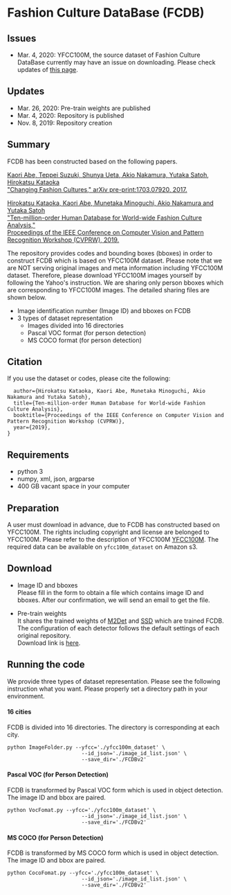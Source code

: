 # Fashion Culture DataBase (FCDB)
## Issues
* Mar. 4, 2020: YFCC100M, the source dataset of Fashion Culture DataBase currently may have an issue on downloading.
Please check updates of [this page][3].

## Updates
* Mar. 26, 2020: Pre-train weights are published
* Mar. 4, 2020: Repository is published
* Nov. 8, 2019: Repository creation

## Summary
FCDB has been constructed based on the following papers.

[Kaori Abe, Teppei Suzuki, Shunya Ueta, Akio Nakamura, Yutaka Satoh, Hirokatsu Kataoka  
"Changing Fashion Cultures," arXiv pre-print:1703.07920, 2017.][1]

[Hirokatsu Kataoka, Kaori Abe, Munetaka Minoguchi, Akio Nakamura and Yutaka Satoh  
"Ten-million-order Human Database for World-wide Fashion Culture Analysis,"  
Proceedings of the IEEE Conference on Computer Vision and Pattern Recognition Workshop (CVPRW), 2019.][2]  

The repository provides codes and bounding boxes (bboxes) in order to construct FCDB which is based on YFCC100M dataset. Please note that we are NOT serving original images and meta information including YFCC100M dataset. Therefore, please download YFCC100M images yourself by following the Yahoo's instruction. We are sharing only person bboxes which are corresponding to YFCC100M images. The detailed sharing files are shown below.
* Image identification number (Image ID) and bboxes on FCDB
* 3 types of dataset representation
  * Images divided into 16 directories
  * Pascal VOC format (for person detection)
  * MS COCO format (for person detection)

## Citation
If you use the dataset or codes, please cite the following:

```@inproceedings{KataokaCVPRW2019_FCDB,
  author={Hirokatsu Kataoka, Kaori Abe, Munetaka Minoguchi, Akio Nakamura and Yutaka Satoh},
  title={Ten-million-order Human Database for World-wide Fashion Culture Analysis},
  booktitle={Proceedings of the IEEE Conference on Computer Vision and Pattern Recognition Workshop (CVPRW)},
  year={2019},
}
```

## Requirements
* python 3
* numpy, xml, json, argparse
* 400 GB vacant space in your computer

## Preparation
A user must download in advance, due to FCDB has constructed based on YFCC100M. The rights including copyright and license are belonged to YFCC100M. Please refer to the description of YFCC100M [YFCC100M][3].
The required data can be available on `yfcc100m_dataset` on Amazon s3.

## Download
* Image ID and bboxes  
  Please fill in the form to obtain a file which contains image ID and bboxes. After our confirmation, we will send an email to get the file.

* Pre-train weights  
  It shares the trained weights of [M2Det][5] and [SSD][6] which are trained FCDB. The configuration of each detector follows the default settings of each original repository.  
  Download link is [here][7].


## Running the code
We provide three types of dataset representation. Please see the following instruction what you want. Please properly set a directory path in your environment.

#### 16 cities
FCDB is divided into 16 directories. The directory is corresponding at each city.
```
python ImageFolder.py --yfcc='./yfcc100m_dataset' \
                        --id_json='./image_id_list.json' \
                        --save_dir='./FCDBv2'
```

#### Pascal VOC (for Person Detection)
FCDB is transformed by Pascal VOC form which is used in object detection. The image ID and bbox are paired.
```
python VocFomat.py --yfcc='./yfcc100m_dataset' \
                        --id_json='./image_id_list.json' \
                        --save_dir='./FCDBv2'
```

#### MS COCO (for Person Detection)
FCDB is transformed by MS COCO form which is used in object detection. The image ID and bbox are paired.  
```
python CocoFomat.py --yfcc='./yfcc100m_dataset' \
                        --id_json='./image_id_list.json' \
                        --save_dir='./FCDBv2'
```


[1]:https://arxiv.org/abs/1703.07920
[2]:http://openaccess.thecvf.com/content_CVPRW_2019/html/FFSS-USAD/Kataoka_Ten-Million-Order_Human_Database_for_World-Wide_Fashion_Culture_Analysis_CVPRW_2019_paper.html
[3]:http://projects.dfki.uni-kl.de/yfcc100m/
[4]:https://forms.gle/ewTpFi6iYsnrairK6
[5]:https://github.com/qijiezhao/M2Det
[6]:https://github.com/amdegroot/ssd.pytorch
[7]:https://drive.google.com/drive/folders/1iSTxdASUS8Kz2I-v7Q9xIY7MDMovF6uR?usp=sharing
